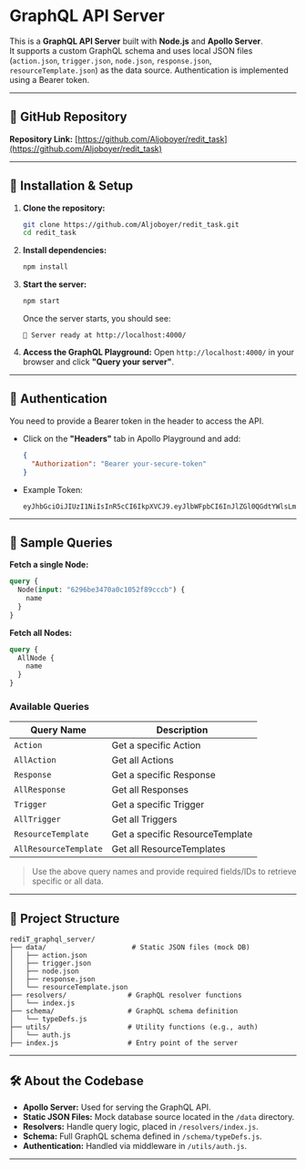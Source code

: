 # GraphQL API Server

This is a **GraphQL API Server** built with **Node.js** and **Apollo Server**.  
It supports a custom GraphQL schema and uses local JSON files (`action.json`, `trigger.json`, `node.json`, `response.json`, `resourceTemplate.json`) as the data source. Authentication is implemented using a Bearer token.

---

## 🔗 GitHub Repository

**Repository Link:** [https://github.com/Aljoboyer/redit_task](https://github.com/Aljoboyer/redit_task)

---

## 🚀 Installation & Setup

1. **Clone the repository:**
   ```bash
   git clone https://github.com/Aljoboyer/redit_task.git
   cd redit_task
   ```

2. **Install dependencies:**
   ```bash
   npm install
   ```

3. **Start the server:**
   ```bash
   npm start
   ```

   Once the server starts, you should see:
   ```
   🚀 Server ready at http://localhost:4000/
   ```

4. **Access the GraphQL Playground:**
   Open `http://localhost:4000/` in your browser and click **"Query your server"**.

---

## 🔐 Authentication

You need to provide a Bearer token in the header to access the API.

- Click on the **"Headers"** tab in Apollo Playground and add:

  ```json
  {
    "Authorization": "Bearer your-secure-token"
  }
  ```

- Example Token:
  ```
  eyJhbGciOiJIUzI1NiIsInR5cCI6IkpXVCJ9.eyJlbWFpbCI6InJlZGl0QGdtYWlsLmNvbSIsImlkIjoicmVkaXQiLCJpYXQiOjE3NDU1Nzc0MjQsImV4cCI6MTc0NTc1MDIyNH0.v4ek0P7q_UPeXdAhosNmygkjHpPKckaDx0eOoNBejl0
  ```

---

## 🧪 Sample Queries

**Fetch a single Node:**

```graphql
query {
  Node(input: "6296be3470a0c1052f89cccb") {
    name
  }
}
```

**Fetch all Nodes:**

```graphql
query {
  AllNode {
    name
  }
}
```

### Available Queries

| Query Name            | Description                      |
|-----------------------|----------------------------------|
| `Action`              | Get a specific Action            |
| `AllAction`           | Get all Actions                  |
| `Response`            | Get a specific Response          |
| `AllResponse`         | Get all Responses                |
| `Trigger`             | Get a specific Trigger           |
| `AllTrigger`          | Get all Triggers                 |
| `ResourceTemplate`    | Get a specific ResourceTemplate  |
| `AllResourceTemplate` | Get all ResourceTemplates        |

> Use the above query names and provide required fields/IDs to retrieve specific or all data.

---

## 📁 Project Structure

```
rediT_graphql_server/
├── data/                     # Static JSON files (mock DB)
│   ├── action.json
│   ├── trigger.json
│   ├── node.json
│   ├── response.json
│   └── resourceTemplate.json
├── resolvers/               # GraphQL resolver functions
│   └── index.js
├── schema/                  # GraphQL schema definition
│   └── typeDefs.js
├── utils/                   # Utility functions (e.g., auth)
│   └── auth.js
├── index.js                 # Entry point of the server
```

---

## 🛠 About the Codebase

- **Apollo Server:** Used for serving the GraphQL API.
- **Static JSON Files:** Mock database source located in the `/data` directory.
- **Resolvers:** Handle query logic, placed in `/resolvers/index.js`.
- **Schema:** Full GraphQL schema defined in `/schema/typeDefs.js`.
- **Authentication:** Handled via middleware in `/utils/auth.js`.

---

